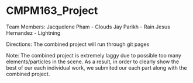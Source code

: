 # CMPM163_Project

Team Members:
Jacquelene Pham - Clouds
Jay Parikh - Rain
Jesus Hernandez - Lightning

Directions: The combined project will run through git pages

Note: The combined project is extremely laggy due to possible too many elements/particles in the scene. As a result, in order to clearly show the best of our each individual work, we submited our each part along with the combined project.

